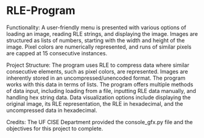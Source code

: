 # RLE-Program

Functionality:
A user-friendly menu is presented with various options of loading an image, reading RLE strings, and displaying the image. 
Images are structured as lists of numbers, starting with the width and height of the image. 
Pixel colors are numerically represented, and runs of similar pixels are capped at 15 consecutive instances.

Project Structure:
The program uses RLE to compress data where similar consecutive elements, such as pixel colors, are represented.
Images are inherently stored in an uncompressed/unencoded format. The program works with this data in terms of lists.
The program offers multiple methods of data input, including loading from a file, inputting RLE data manually, and handling hex string data.
Data visualization options include displaying the original image, its RLE representation, the RLE in hexadecimal, and the uncompressed data in hexadecimal.

Credits:
The UF CISE Department provided the console_gfx.py file and the objectives for this project to complete.
